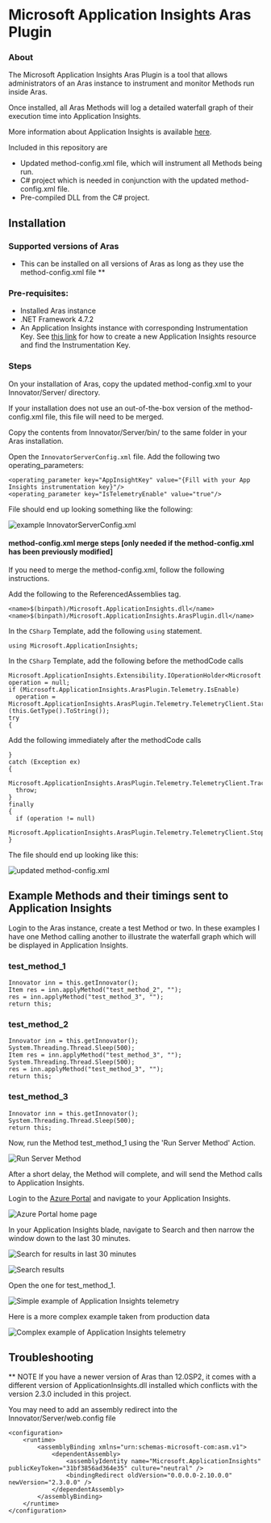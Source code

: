 # Microsoft Application Insights Aras Plugin

### About

The Microsoft Application Insights Aras Plugin is a tool that allows administrators of an Aras instance to instrument and monitor Methods run inside Aras.

Once installed, all Aras Methods will log a detailed waterfall graph of their execution time into Application Insights.

More information about Application Insights is available [here](https://docs.microsoft.com/en-us/azure/azure-monitor/app/app-insights-overview).

Included in this repository are

* Updated method-config.xml file, which will instrument all Methods being run.
* C# project which is needed in conjunction with the updated method-config.xml file.
* Pre-compiled DLL from the C# project.

## Installation

### Supported versions of Aras

* This can be installed on all versions of Aras as long as they use the method-config.xml file \*\*

### Pre-requisites:
* Installed Aras instance
* .NET Framework 4.7.2
* An Application Insights instance with corresponding Instrumentation Key. See [this link](https://docs.microsoft.com/en-us/azure/azure-monitor/app/create-new-resource) for how to create a new Application Insights resource and find the Instrumentation Key.

### Steps
On your installation of Aras, copy the updated method-config.xml to your Innovator/Server/ directory. 

If your installation does not use an out-of-the-box version of the method-config.xml file, this file will need to be merged.

Copy the contents from Innovator/Server/bin/ to the same folder in your Aras installation.

Open the `InnovatorServerConfig.xml` file. Add the following two operating_parameters:

	<operating_parameter key="AppInsightKey" value="{Fill with your App Insights instrumentation key}"/>
	<operating_parameter key="IsTelemetryEnable" value="true"/>

File should end up looking something like the following:

![example InnovatorServerConfig.xml](Installation/InnovatorServerConfig.xml.png)

#### method-config.xml merge steps [only needed if the method-config.xml has been previously modified]
If you need to merge the method-config.xml, follow the following instructions.

Add the following to the ReferencedAssemblies tag.

	<name>$(binpath)/Microsoft.ApplicationInsights.dll</name>
	<name>$(binpath)/Microsoft.ApplicationInsights.ArasPlugin.dll</name>

In the `CSharp` Template, add the following `using` statement.

`using Microsoft.ApplicationInsights;`

In the `CSharp` Template, add the following before the methodCode calls


    Microsoft.ApplicationInsights.Extensibility.IOperationHolder<Microsoft.ApplicationInsights.DataContracts.RequestTelemetry> operation = null;
    if (Microsoft.ApplicationInsights.ArasPlugin.Telemetry.IsEnable)
      operation = Microsoft.ApplicationInsights.ArasPlugin.Telemetry.TelemetryClient.StartOperation<Microsoft.ApplicationInsights.DataContracts.RequestTelemetry>(this.GetType().ToString());
    try
    {


Add the following immediately after the methodCode calls

    }
    catch (Exception ex)
    {
      Microsoft.ApplicationInsights.ArasPlugin.Telemetry.TelemetryClient.TrackException(ex);
      throw;
    }
    finally
    {
      if (operation != null)
        Microsoft.ApplicationInsights.ArasPlugin.Telemetry.TelemetryClient.StopOperation(operation);
    }

The file should end up looking like this:

![updated method-config.xml](Installation/method-config.xml.png)


## Example Methods and their timings sent to Application Insights

Login to the Aras instance, create a test Method or two. In these examples I have one Method calling another to illustrate the waterfall graph which will be displayed in Application Insights.

### test\_method\_1

	Innovator inn = this.getInnovator();
	Item res = inn.applyMethod("test_method_2", "");
	res = inn.applyMethod("test_method_3", "");
	return this;

### test\_method\_2

	Innovator inn = this.getInnovator();
	System.Threading.Thread.Sleep(500);
	Item res = inn.applyMethod("test_method_3", "");
	System.Threading.Thread.Sleep(500);
	res = inn.applyMethod("test_method_3", "");
	return this;

### test\_method\_3

	Innovator inn = this.getInnovator();
	System.Threading.Thread.Sleep(500);
	return this;


Now, run the Method test\_method\_1 using the 'Run Server Method' Action.

![Run Server Method](Installation/RunServerMethod.png)

After a short delay, the Method will complete, and will send the Method calls to Application Insights.

Login to the [Azure Portal](https://portal.azure.com) and navigate to your Application Insights.

![Azure Portal home page](Installation/AzurePortalHome.png)

In your Application Insights blade, navigate to Search and then narrow the window down to the last 30 minutes.

![Search for results in last 30 minutes](Installation/AppInsightsSearchLast30.png)

![Search results](Installation/AppInsightsSearchResults.png)

Open the one for test\_method\_1.

![Simple example of Application Insights telemetry](Installation/ExampleAppInsights.png)


Here is a more complex example taken from production data

![Complex example of Application Insights telemetry](Installation/ComplexExampleAppInsights.png)


## Troubleshooting

\*\* NOTE If you have a newer version of Aras than 12.0SP2, it comes with a different version of ApplicationInsights.dll installed which conflicts with the version 2.3.0 included in this project.

You may need to add an assembly redirect into the Innovator/Server/web.config file

	<configuration>
		<runtime>
			<assemblyBinding xmlns="urn:schemas-microsoft-com:asm.v1">
				<dependentAssembly>
					<assemblyIdentity name="Microsoft.ApplicationInsights" publicKeyToken="31bf3856ad364e35" culture="neutral" />
					<bindingRedirect oldVersion="0.0.0.0-2.10.0.0" newVersion="2.3.0.0" />
				</dependentAssembly>
			</assemblyBinding>
		</runtime>
	</configuration>